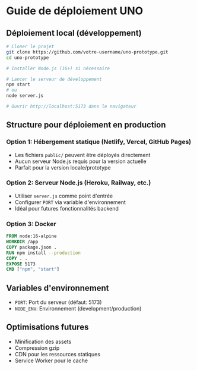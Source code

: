 # Guide de déploiement UNO

## Déploiement local (développement)

```bash
# Cloner le projet
git clone https://github.com/votre-username/uno-prototype.git
cd uno-prototype

# Installer Node.js (16+) si nécessaire

# Lancer le serveur de développement
npm start
# ou
node server.js

# Ouvrir http://localhost:5173 dans le navigateur
```

## Structure pour déploiement en production

### Option 1: Hébergement statique (Netlify, Vercel, GitHub Pages)
- Les fichiers `public/` peuvent être déployés directement
- Aucun serveur Node.js requis pour la version actuelle
- Parfait pour la version locale/prototype

### Option 2: Serveur Node.js (Heroku, Railway, etc.)
- Utiliser `server.js` comme point d'entrée
- Configurer `PORT` via variable d'environnement
- Idéal pour futures fonctionnalités backend

### Option 3: Docker
```dockerfile
FROM node:16-alpine
WORKDIR /app
COPY package.json .
RUN npm install --production
COPY . .
EXPOSE 5173
CMD ["npm", "start"]
```

## Variables d'environnement

- `PORT`: Port du serveur (défaut: 5173)
- `NODE_ENV`: Environnement (development/production)

## Optimisations futures

- Minification des assets
- Compression gzip
- CDN pour les ressources statiques
- Service Worker pour le cache